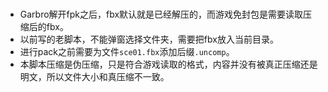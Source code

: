 ###
* Garbro解开fpk之后，fbx默认就是已经解压的，而游戏免封包是需要读取压缩后的fbx。
* 以前写的老脚本，不能弹窗选择文件夹，需要把fbx放入当前目录。
* 进行pack之前需要为文件`sce01.fbx`添加后缀`.uncomp`。
* 本脚本压缩是伪压缩，只是符合游戏读取的格式，内容并没有被真正压缩还是明文，所以文件大小和真压缩不一致。